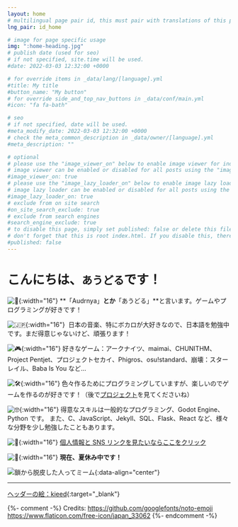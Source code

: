 ```yaml
---
layout: home
# multilingual page pair id, this must pair with translations of this page. (This name must be unique)
lng_pair: id_home

# image for page specific usage
img: ":home-heading.jpg"
# publish date (used for seo)
# if not specified, site.time will be used.
#date: 2022-03-03 12:32:00 +0000

# for override items in _data/lang/[language].yml
#title: My title
#button_name: "My button"
# for override side_and_top_nav_buttons in _data/conf/main.yml
#icon: "fa fa-bath"

# seo
# if not specified, date will be used.
#meta_modify_date: 2022-03-03 12:32:00 +0000
# check the meta_common_description in _data/owner/[language].yml
#meta_description: ""

# optional
# please use the "image_viewer_on" below to enable image viewer for individual pages or posts (_posts/ or [language]/_posts folders).
# image viewer can be enabled or disabled for all posts using the "image_viewer_posts: true" setting in _data/conf/main.yml.
#image_viewer_on: true
# please use the "image_lazy_loader_on" below to enable image lazy loader for individual pages or posts (_posts/ or [language]/_posts folders).
# image lazy loader can be enabled or disabled for all posts using the "image_lazy_loader_posts: true" setting in _data/conf/main.yml.
#image_lazy_loader_on: true
# exclude from on site search
#on_site_search_exclude: true
# exclude from search engines
#search_engine_exclude: true
# to disable this page, simply set published: false or delete this file
# don't forget that this is root index.html. If you disable this, there will be no index.html page to open
#published: false
---
```


# こんにちは、`あうどる`です！

![👋](:wave.svg){:width="16"} **「Audrnya」**とか**「あうどる」**と言います。ゲームやプログラミングが好きです！

![🇯🇵](:japan.png){:width="16"}&nbsp;&nbsp;日本の音楽、特にボカロが大好きなので、日本語を勉強中です。まだ得意じゃないけど、頑張ります！

![🎮](:gaming.svg){:width="16"} 好きなゲーム：アークナイツ、maimai、CHUNITHM、Project Pentjet、プロジェクトセカイ、Phigros、osu!standard、崩壊：スターレイル、Baba Is You など…

![🛠️](:wrench.svg){:width="16"} 色々作るためにプログラミングしていますが、楽しいのでゲームを作るのが好きです！（後で[プロジェクト](/ja/tabs/projects)を見てくださいね）

![🤓](:nerdge.svg){:width="16"} 得意なスキルは一般的なプログラミング、Godot Engine、Python です。 また、C、JavaScript、Jekyll、SQL、Flask、React など、様々な分野を少し勉強したこともあります。

![🔗](:link.svg){:width="16"} [個人情報と SNS リンクを見たいならここをクリック](/ja/tabs/about)

![🚩](:flag.svg){:width="16"} **現在、夏休み中です！**

![鎖から脱皮した人ってミーム](:broken_chains.jpg){:data-align="center"}

<hr>

[ヘッダーの絵：kieed](https://www.pixiv.net/en/artworks/118314218){:target="\_blank"}

{%- comment -%}
Credits: https://github.com/googlefonts/noto-emoji
https://www.flaticon.com/free-icon/japan_33062
{%- endcomment -%}
